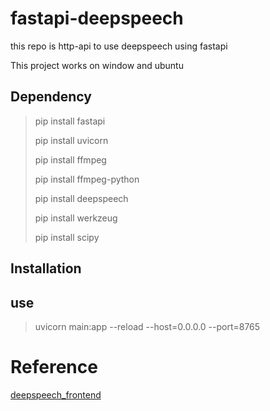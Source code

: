 # fastapi-deepspeech
this repo is http-api to use deepspeech using fastapi

This project works on window and ubuntu

## Dependency

> pip install fastapi
> 
> pip install uvicorn
> 
> pip install ffmpeg
> 
> pip install ffmpeg-python
> 
> pip install deepspeech
> 
> pip install werkzeug
> 
> pip install scipy

## Installation

## use

> uvicorn main:app --reload --host=0.0.0.0 --port=8765

# Reference

[deepspeech_frontend](https://git.callpipe.com/fusionpbx/deepspeech_frontend)
